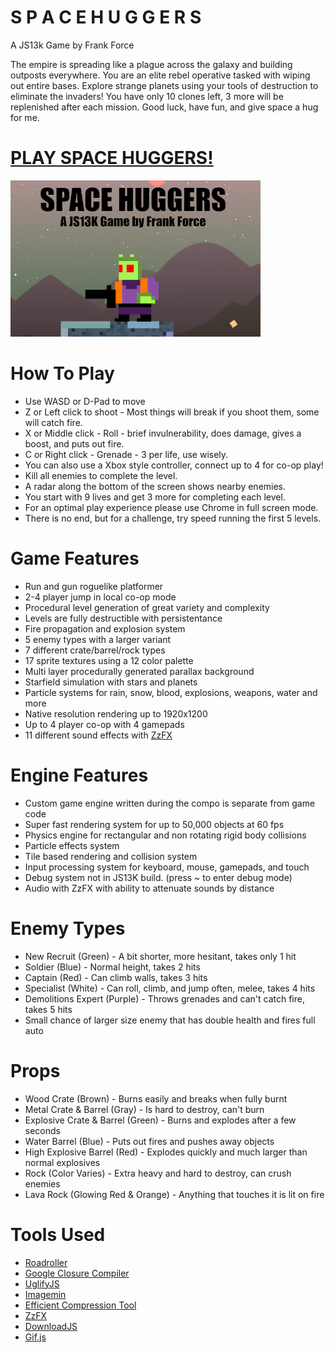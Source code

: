 # S P A C E H U G G E R S
A JS13k Game by Frank Force

The empire is spreading like a plague across the galaxy and building outposts everywhere.
You are an elite rebel operative tasked with wiping out entire bases.
Explore strange planets using your tools of destruction to eliminate the invaders!
You have only 10 clones left, 3 more will be replenished after each mission.
Good luck, have fun, and give space a hug for me.

# [PLAY SPACE HUGGERS!](https://js13kgames.com/entries/space-huggers)

![Screenshot](/screenshot.png)

# How To Play
- Use WASD or D-Pad to move
- Z or Left click to shoot - Most things will break if you shoot them, some will catch fire.
- X or Middle click - Roll - brief invulnerability, does damage, gives a boost, and puts out fire.
- C or Right click - Grenade - 3 per life, use wisely.
- You can also use a Xbox style controller, connect up to 4 for co-op play!
- Kill all enemies to complete the level.
- A radar along the bottom of the screen shows nearby enemies.
- You start with 9 lives and get 3 more for completing each level.
- For an optimal play experience please use Chrome in full screen mode.
- There is no end, but for a challenge, try speed running the first 5 levels.

# Game Features
- Run and gun roguelike platformer
- 2-4 player jump in local co-op mode
- Procedural level generation of great variety and complexity
- Levels are fully destructible with persistentance
- Fire propagation and explosion system
- 5 enemy types with a larger variant
- 7 different crate/barrel/rock types
- 17 sprite textures using a 12 color palette
- Multi layer procedurally generated parallax background
- Starfield simulation with stars and planets
- Particle systems for rain, snow, blood, explosions, weapons, water and more
- Native resolution rendering up to 1920x1200
- Up to 4 player co-op with 4 gamepads
- 11 different sound effects with [ZzFX](https://github.com/KilledByAPixel/ZzFX)

# Engine Features
- Custom game engine written during the compo is separate from game code
- Super fast rendering system for up to 50,000 objects at 60 fps
- Physics engine for rectangular and non rotating rigid body collisions
- Particle effects system
- Tile based rendering and collision system
- Input processing system for keyboard, mouse, gamepads, and touch
- Debug system not in JS13K build. (press ~ to enter debug mode)
- Audio with ZzFX with ability to attenuate sounds by distance

# Enemy Types
- New Recruit (Green) - A bit shorter, more hesitant, takes only 1 hit
- Soldier (Blue) - Normal height, takes 2 hits
- Captain (Red) - Can climb walls, takes 3 hits
- Specialist (White) - Can roll, climb, and jump often, melee, takes 4 hits
- Demolitions Expert (Purple) - Throws grenades and can't catch fire, takes 5 hits
- Small chance of larger size enemy that has double health and fires full auto

# Props
- Wood Crate (Brown) - Burns easily and breaks when fully burnt
- Metal Crate & Barrel (Gray) - Is hard to destroy, can't burn
- Explosive Crate & Barrel (Green) - Burns and explodes after a few seconds
- Water Barrel (Blue) - Puts out fires and pushes away objects
- High Explosive Barrel (Red) - Explodes quickly and much larger than normal explosives
- Rock (Color Varies) - Extra heavy and hard to destroy, can crush enemies
- Lava Rock (Glowing Red & Orange) - Anything that touches it is lit on fire

# Tools Used
- [Roadroller](https://github.com/lifthrasiir/roadroller)
- [Google Closure Compiler](https://github.com/google/closure-compiler)
- [UglifyJS](https://github.com/mishoo/UglifyJS)
- [Imagemin](https://github.com/imagemin/imagemin)
- [Efficient Compression Tool](https://github.com/fhanau/Efficient-Compression-Tool)
- [ZzFX](https://github.com/KilledByAPixel/ZzFX)
- [DownloadJS](http://danml.com/download.html)
- [Gif.js](https://github.com/jnordberg/gif.js)
